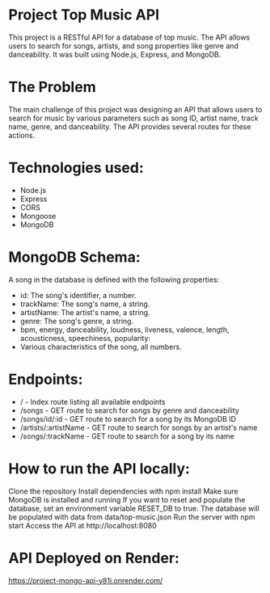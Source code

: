 # Project Top Music API
This project is a RESTful API for a database of top music. The API allows users to search for songs, artists, and song properties like genre and danceability. It was built using Node.js, Express, and MongoDB.

# The Problem
The main challenge of this project was designing an API that allows users to search for music by various parameters such as song ID, artist name, track name, genre, and danceability. The API provides several routes for these actions.

# Technologies used:
- Node.js
- Express
- CORS
- Mongoose
- MongoDB

# MongoDB Schema:
A song in the database is defined with the following properties:

- id: The song's identifier, a number.
- trackName: The song's name, a string.
- artistName: The artist's name, a string.
- genre: The song's genre, a string.
- bpm, energy, danceability, loudness, liveness, valence, length, acousticness, speechiness, popularity:
- Various characteristics of the song, all numbers.

# Endpoints:
- / - Index route listing all available endpoints
- /songs - GET route to search for songs by genre and danceability
- /songs/id/:id - GET route to search for a song by its MongoDB ID
- /artists/:artistName - GET route to search for songs by an artist's name
- /songs/:trackName - GET route to search for a song by its name

# How to run the API locally:
Clone the repository
Install dependencies with npm install
Make sure MongoDB is installed and running
If you want to reset and populate the database, set an environment variable RESET_DB to true. The database will be populated with data from data/top-music.json
Run the server with npm start
Access the API at http://localhost:8080

# API Deployed on Render:
https://project-mongo-api-y81i.onrender.com/